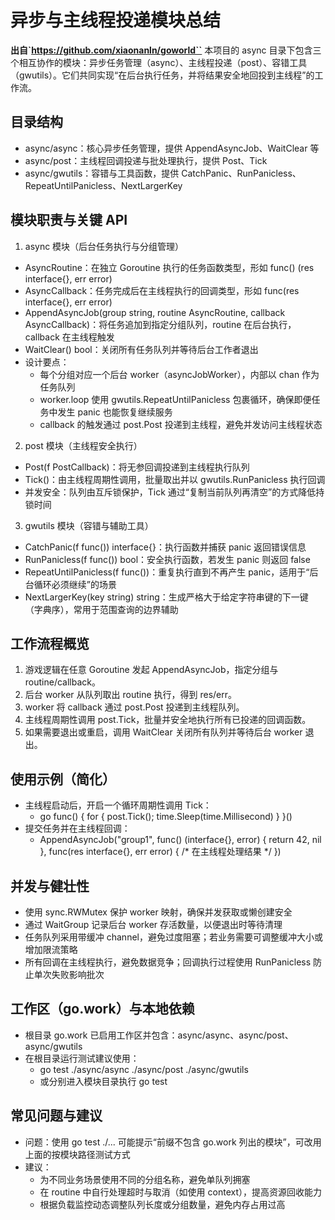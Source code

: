 # 异步与主线程投递模块总结
**出自`https://github.com/xiaonanln/goworld``**
本项目的 async 目录下包含三个相互协作的模块：异步任务管理（async）、主线程投递（post）、容错工具（gwutils）。它们共同实现“在后台执行任务，并将结果安全地回投到主线程”的工作流。

## 目录结构
- async/async：核心异步任务管理，提供 AppendAsyncJob、WaitClear 等
- async/post：主线程回调投递与批处理执行，提供 Post、Tick
- async/gwutils：容错与工具函数，提供 CatchPanic、RunPanicless、RepeatUntilPanicless、NextLargerKey

## 模块职责与关键 API

1) async 模块（后台任务执行与分组管理）
- AsyncRoutine：在独立 Goroutine 执行的任务函数类型，形如 func() (res interface{}, err error)
- AsyncCallback：任务完成后在主线程执行的回调类型，形如 func(res interface{}, err error)
- AppendAsyncJob(group string, routine AsyncRoutine, callback AsyncCallback)：将任务追加到指定分组队列，routine 在后台执行，callback 在主线程触发
- WaitClear() bool：关闭所有任务队列并等待后台工作者退出
- 设计要点：
  - 每个分组对应一个后台 worker（asyncJobWorker），内部以 chan 作为任务队列
  - worker.loop 使用 gwutils.RepeatUntilPanicless 包裹循环，确保即便任务中发生 panic 也能恢复继续服务
  - callback 的触发通过 post.Post 投递到主线程，避免并发访问主线程状态

2) post 模块（主线程安全执行）
- Post(f PostCallback)：将无参回调投递到主线程执行队列
- Tick()：由主线程周期性调用，批量取出并以 gwutils.RunPanicless 执行回调
- 并发安全：队列由互斥锁保护，Tick 通过“复制当前队列再清空”的方式降低持锁时间

3) gwutils 模块（容错与辅助工具）
- CatchPanic(f func()) interface{}：执行函数并捕获 panic 返回错误信息
- RunPanicless(f func()) bool：安全执行函数，若发生 panic 则返回 false
- RepeatUntilPanicless(f func())：重复执行直到不再产生 panic，适用于“后台循环必须继续”的场景
- NextLargerKey(key string) string：生成严格大于给定字符串键的下一键（字典序），常用于范围查询的边界辅助

## 工作流程概览
1. 游戏逻辑在任意 Goroutine 发起 AppendAsyncJob，指定分组与 routine/callback。
2. 后台 worker 从队列取出 routine 执行，得到 res/err。
3. worker 将 callback 通过 post.Post 投递到主线程队列。
4. 主线程周期性调用 post.Tick，批量并安全地执行所有已投递的回调函数。
5. 如果需要退出或重启，调用 WaitClear 关闭所有队列并等待后台 worker 退出。

## 使用示例（简化）
- 主线程启动后，开启一个循环周期性调用 Tick：
  - go func() { for { post.Tick(); time.Sleep(time.Millisecond) } }()
- 提交任务并在主线程回调：
  - AppendAsyncJob("group1", func() (interface{}, error) { return 42, nil }, func(res interface{}, err error) { /* 在主线程处理结果 */ })

## 并发与健壮性
- 使用 sync.RWMutex 保护 worker 映射，确保并发获取或懒创建安全
- 通过 WaitGroup 记录后台 worker 存活数量，以便退出时等待清理
- 任务队列采用带缓冲 channel，避免过度阻塞；若业务需要可调整缓冲大小或增加限流策略
- 所有回调在主线程执行，避免数据竞争；回调执行过程使用 RunPanicless 防止单次失败影响批次

## 工作区（go.work）与本地依赖
- 根目录 go.work 已启用工作区并包含：async/async、async/post、async/gwutils
- 在根目录运行测试建议使用：
  - go test ./async/async ./async/post ./async/gwutils
  - 或分别进入模块目录执行 go test

## 常见问题与建议
- 问题：使用 go test ./... 可能提示“前缀不包含 go.work 列出的模块”，可改用上面的按模块路径测试方式
- 建议：
  - 为不同业务场景使用不同的分组名称，避免单队列拥塞
  - 在 routine 中自行处理超时与取消（如使用 context），提高资源回收能力
  - 根据负载监控动态调整队列长度或分组数量，避免内存占用过高